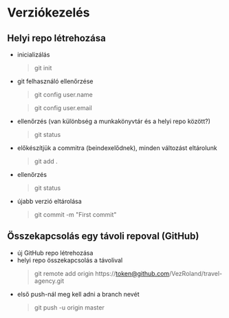 # Verziókezelés

## Helyi repo létrehozása
- inicializálás
	> git init
- git felhasználó ellenőrzése
	> git config user.name

	> git config user.email
- ellenőrzés (van különbség a munkakönyvtár és a helyi repo között?)
	> git status
- előkészítjük a commitra (beindexelődnek), minden változást eltárolunk
	> git add .
- ellenőrzés
	> git status
- újabb verzió eltárolása
	> git commit -m "First commit"

## Összekapcsolás egy távoli repoval (GitHub)
- új GitHub repo létrehozása
- helyi repo összekapcsolás a távolival
	> git remote add origin https://token@github.com/VezRoland/travel-agency.git
- első push-nál meg kell adni a branch nevét
	> git push -u origin master